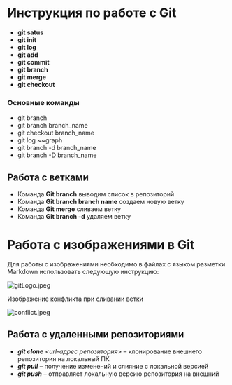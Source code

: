# Инструкция по работе с Git
* **git satus**
* **git init**
* **git log**
* **git add**
* **git commit**
* **git branch**
* **git merge**
* **git checkout**

### Основные команды

* git branch
* git branch branch_name
* git checkout branch_name
* git log ~~graph
* git branch -d branch_name
* git branch -D branch_name


## Работа с ветками
* Команда **Git branch** выводим список в репозиторий
* Команда **Git branch branch name** создаем новую ветку
* Команда **Git merge** сливаем ветку
* Команда **Git branch -d** удаляем ветку


# Работа с изображениями в Git

Для работы с изображениями необходимо в файлах с языком разметки Markdown использовать следующую инструкцию:

![gitLogo.jpeg](gitLogo.jpeg)

Изображение конфликта при сливании ветки

![conflict.jpeg](conflict.jpeg)

## Работа с удаленными репозиториями
* _**git clone**_ _<url-адрес репозитория>_ – клонирование внешнего репозитория на
локальный ПК
* _**git pull**_ – получение изменений и слияние с локальной версией
* _**git push**_ – отправляет локальную версию репозитория на внешний